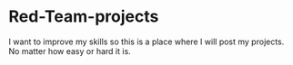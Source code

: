 # Red-Team-projects
I want to improve my skills so this is a place where I will post my projects. No matter how easy or hard it is.
